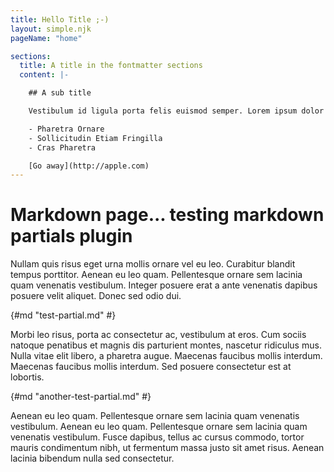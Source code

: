 ```yaml
---
title: Hello Title ;-)
layout: simple.njk
pageName: "home"

sections:
  title: A title in the fontmatter sections
  content: |-

    ## A sub title

    Vestibulum id ligula porta felis euismod semper. Lorem ipsum dolor sit amet, consectetur adipiscing elit.

    - Pharetra Ornare
    - Sollicitudin Etiam Fringilla
    - Cras Pharetra

    [Go away](http://apple.com)
---
```


# Markdown page... testing markdown partials plugin

Nullam quis risus eget urna mollis ornare vel eu leo. Curabitur blandit tempus porttitor. Aenean eu leo quam. Pellentesque ornare sem lacinia quam venenatis vestibulum. Integer posuere erat a ante venenatis dapibus posuere velit aliquet. Donec sed odio dui.

{#md "test-partial.md" #}

Morbi leo risus, porta ac consectetur ac, vestibulum at eros. Cum sociis natoque penatibus et magnis dis parturient montes, nascetur ridiculus mus. Nulla vitae elit libero, a pharetra augue. Maecenas faucibus mollis interdum. Maecenas faucibus mollis interdum. Sed posuere consectetur est at lobortis.

{#md "another-test-partial.md" #}

Aenean eu leo quam. Pellentesque ornare sem lacinia quam venenatis vestibulum. Aenean eu leo quam. Pellentesque ornare sem lacinia quam venenatis vestibulum. Fusce dapibus, tellus ac cursus commodo, tortor mauris condimentum nibh, ut fermentum massa justo sit amet risus. Aenean lacinia bibendum nulla sed consectetur.